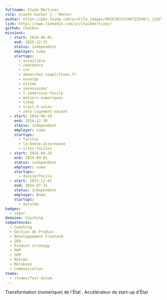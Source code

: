 ```yaml
---
fullname: Chaïb Martinez
role: Growth Hacker 🚀 - Mentor
avatar: https://pbs.twimg.com/profile_images/803636352348725248/c_j2qY7f_400x400.jpg
link: https://www.linkedin.com/in/chaibmartinez/
github: chaibax
missions:
  - start: 2018-06-01
    end: 2025-12-31
    status: independent
    employer: numa
    startups:
      - acceslibre
      - cmachance
      - cnr
      - demarches-simplifiees.fr
      - envergo
      - estime
      - jeveuxaider
      - l-immersion-facile
      - metiers-numeriques
      - tchap
      - trait-d-union
      - zero-logement-vacant
  - start: 2018-06-26
    end: 2024-12-30
    status: independent
    employer: numa
    startups:
      - faritas
      - la-bonne-alternance
      - sites-faciles
  - start: 2018-06-26
    end: 2024-09-01
    status: independent
    employer: numa
    startups:
      - dossierfacile
  - start: 2023-12-01
    end: 2024-07-31
    status: independent
    employer: Numa
    startups:
      - datalma
badges:
  - segur
domaine: Coaching
competences:
  - Coaching
  - Gestion de Produit
  - Développement Frontend
  - SEO
  - Product strategy
  - PHP
  - SEM
  - Matomo
  - Metabase
  - Communication
teams:
  - /teams/fast-dinum
---
```

Transformation (numérique) de l'État . Accélérateur de start-up d'État